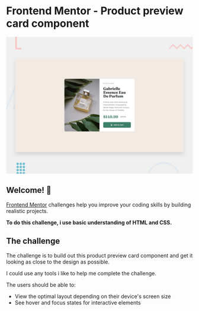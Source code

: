 # Frontend Mentor - Product preview card component

![Design preview for the Product preview card component coding challenge](./design/desktop-preview.jpg)

## Welcome! 👋

[Frontend Mentor](https://www.frontendmentor.io) challenges help you improve your coding skills by building realistic projects.

**To do this challenge, i use basic understanding of HTML and CSS.**

## The challenge

The challenge is to build out this product preview card component and get it looking as close to the design as possible.

I could use any tools i like to help me complete the challenge.

The users should be able to:

- View the optimal layout depending on their device's screen size
- See hover and focus states for interactive elements

